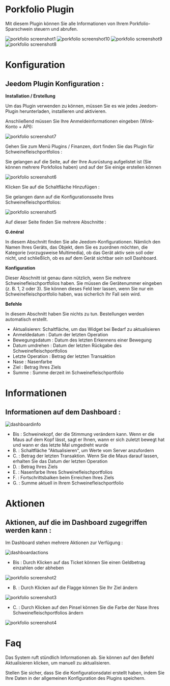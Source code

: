 # Porkfolio Plugin 

Mit diesem Plugin können Sie alle Informationen von Ihrem Porkfolio-Sparschwein steuern und abrufen.

![porkfolio screenshot1](./images/porkfolio_screenshot1.jpg)
![porkfolio screenshot10](./images/porkfolio_screenshot10.jpg)
![porkfolio screenshot9](./images/porkfolio_screenshot9.jpg)
![porkfolio screenshot8](./images/porkfolio_screenshot8.jpg)

# Konfiguration 

## Jeedom Plugin Konfiguration : 

**Installation / Erstellung**

Um das Plugin verwenden zu können, müssen Sie es wie jedes Jeedom-Plugin herunterladen, installieren und aktivieren.

Anschließend müssen Sie Ihre Anmeldeinformationen eingeben (Wink-Konto + API):

![porkfolio screenshot7](./images/porkfolio_screenshot7.jpg)

Gehen Sie zum Menü Plugins / Finanzen, dort finden Sie das Plugin für Schweinefleischportfolios :

Sie gelangen auf die Seite, auf der Ihre Ausrüstung aufgelistet ist (Sie können mehrere Porkfolios haben) und auf der Sie einige erstellen können

![porkfolio screenshot6](./images/porkfolio_screenshot6.jpg)

Klicken Sie auf die Schaltfläche Hinzufügen :

Sie gelangen dann auf die Konfigurationsseite Ihres Schweinefleischportfolios:

![porkfolio screenshot5](./images/porkfolio_screenshot5.jpg)

Auf dieser Seite finden Sie mehrere Abschnitte :

**G.énéral**

In diesem Abschnitt finden Sie alle Jeedom-Konfigurationen. Nämlich den Namen Ihres Geräts, das Objekt, dem Sie es zuordnen möchten, die Kategorie (vorzugsweise Multimedia), ob das Gerät aktiv sein soll oder nicht, und schließlich, ob es auf dem Gerät sichtbar sein soll Dashboard.

**Konfiguration**

Dieser Abschnitt ist genau dann nützlich, wenn Sie mehrere Schweinefleischportfolios haben. Sie müssen die Gerätenummer eingeben (z. B. 1, 2 oder 3). Sie können dieses Feld leer lassen, wenn Sie nur ein Schweinefleischportfolio haben, was sicherlich Ihr Fall sein wird.

**Befehle**

In diesem Abschnitt haben Sie nichts zu tun. Bestellungen werden automatisch erstellt.

-   Aktualisieren: Schaltfläche, um das Widget bei Bedarf zu aktualisieren
-   Anmeldedatum : Datum der letzten Operation
-   Bewegungsdatum : Datum des letzten Erkennens einer Bewegung
-   Datum umdrehen : Datum der letzten Rückgabe des Schweinefleischportfolios
-   Letzte Operation : Betrag der letzten Transaktion
-   Nase : Nasenfarbe
-   Ziel : Betrag Ihres Ziels
-   Summe : Summe derzeit im Schweinefleischportfolio

# Informationen 

## Informationen auf dem Dashboard : 

![dashboardinfo](./images/dashboardinfo.jpg)

-   Bis : Schweinekopf, der die Stimmung verändern kann. Wenn er die Maus auf dem Kopf lässt, sagt er Ihnen, wann er sich zuletzt bewegt hat und wann er das letzte Mal umgedreht wurde
-   B. : Schaltfläche "Aktualisieren", um Werte vom Server anzufordern
-   C. : Betrag der letzten Transaktion. Wenn Sie die Maus darauf lassen, erhalten Sie das Datum der letzten Operation
-   D. : Betrag Ihres Ziels
-   E. : Nasenfarbe Ihres Schweinefleischportfolios
-   F. : Fortschrittsbalken beim Erreichen Ihres Ziels
-   G. : Summe aktuell in Ihrem Schweinefleischportfolio

# Aktionen 

## Aktionen, auf die im Dashboard zugegriffen werden kann : 

Im Dashboard stehen mehrere Aktionen zur Verfügung :

![dashboardactions](./images/dashboardactions.jpg)

-   Bis : Durch Klicken auf das Ticket können Sie einen Geldbetrag einzahlen oder abheben

![porkfolio screenshot2](./images/porkfolio_screenshot2.jpg)

-   B. : Durch Klicken auf die Flagge können Sie Ihr Ziel ändern

![porkfolio screenshot3](./images/porkfolio_screenshot3.jpg)

-   C. : Durch Klicken auf den Pinsel können Sie die Farbe der Nase Ihres Schweinefleischportfolios ändern

![porkfolio screenshot4](./images/porkfolio_screenshot4.jpg)

# Faq 

Das System ruft stündlich Informationen ab. Sie können auf den Befehl Aktualisieren klicken, um manuell zu aktualisieren.

Stellen Sie sicher, dass Sie die Konfigurationsdatei erstellt haben, indem Sie Ihre Daten in der allgemeinen Konfiguration des Plugins speichern.
